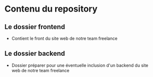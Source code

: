 # Contenu du repository
## Le dossier frontend
- Contient le front du site web de notre team freelance
## Le dossier backend
- Dossier préparer pour une éventuelle inclusion d'un backend du site web de notre team freelance